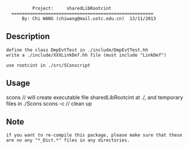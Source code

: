 
              Project:     sharedLibRootcint
      ======================================================
          By: Chi WANG (chiwang@mail.ustc.edu.cn)  13/11/2013

Description
--------------

    define the class DmpEvtTest in ./include/DmpEvtTest.hh
    write a ./include/XXXLinkDef.hh file (must include "LinkDef")

    use rootcint in ./src/SConscript


Usage
--------------

  scons       // will create executable file sharedLibRootcint at ./, and temporary files in ./Scons
  scons -c    // clean up


Note
-----
    if you want to re-compile this package, please make sure that these are no any "*_Dict.*" files in any directories.



